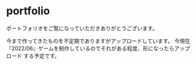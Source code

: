 # portfolio
ポートフォリオをご覧になっていただきありがとうございます。

今まで作ってきたものを不定期でありますがアップロードしています。
今現在『2022/06』ゲームを制作しているのでそれがある程度、形になったらアップロード
する予定です。
